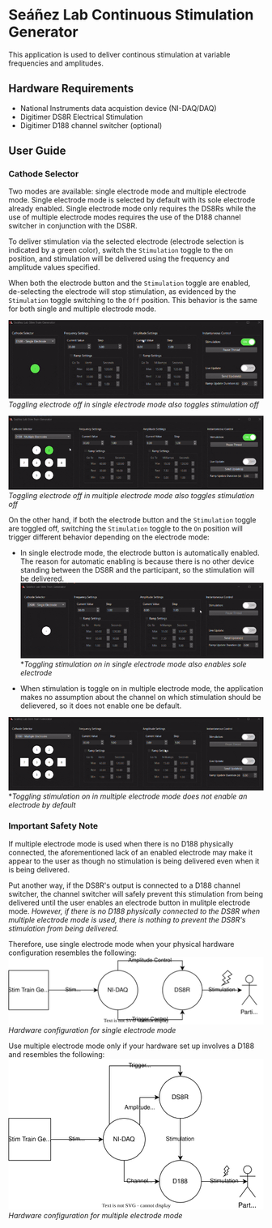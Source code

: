 # Seáñez Lab Continuous Stimulation Generator
This application is used to deliver continous stimulation at variable frequencies and amplitudes.

## Hardware Requirements
- National Instruments data acquistion device (NI-DAQ/DAQ)
- Digitimer DS8R Electrical Stimulation
- Digitimer D188 channel switcher (optional)

## User Guide
### Cathode Selector
Two modes are available: single electrode mode and multiple electrode mode. Single electrode mode is selected by default with its sole electrode already enabled. Single electrode mode only requires the DS8Rs while the use of multiple electrode modes requires the use of the D188 channel switcher in conjunction with the DS8R.

To deliver stimulation via the selected electrode (electrode selection is indicated by a green color), switch the `Stimulation` toggle to the on position, and stimulation will be delivered using the frequency and amplitude values specified.

When both the electrode button and the `Stimulation` toggle are enabled, de-selecting the electrode will stop stimulation, as evidenced by the `Stimulation` toggle switching to the `Off` position. This behavior is the same for both single and multiple electrode mode.

![Single electrode toggled off](assets/single_electrode_off.gif)
*Toggling electrode off in single electrode mode also toggles stimulation off*

![Multiple electrode off](assets/multiple_electrode_off.gif)
*Toggling electrode off in multiple electrode mode also toggles stimulation off*

On the other hand, if both the electrode button and the `Stimulation` toggle are toggled off, switching the `Stimulation` toggle to the `On` position will trigger different behavior depending on the electrode mode:
- In single electrode mode, the electrode button is automatically enabled. The reason for automatic enabling is because there is no other device standing between the DS8R and the participant, so the stimulation will be delivered.  
![Single electrode toggled on](assets/single_electrode_on.gif)
**Toggling stimulation on in single electrode mode also enables sole electrode*

- When stimulation is toggle on in multiple electrode mode, the application makes no assumption about the channel on which stimulation should be delievered, so it does not enable one be default.  

![Multiple electrode not toggled on](assets/multiple_electrode_on.gif)
**Toggling stimulation on in multiple electrode mode does not enable an electrode by default*

### Important Safety Note
If multiple electrode mode is used when there is no D188 physically connected, the aforementioned lack of an enabled electrode may make it appear to the user as though no stimulation is being delivered even when it is being delivered. 

Put another way, if the DS8R's output is connected to a D188 channel switcher, the channel switcher will safely prevent this stimulation from being delivered until the user enables an electrode button in mulitple electrode mode. *However, if there is no D188 physically connected to the DS8R when multiple electrode mode is used, there is nothing to prevent the DS8R's stimulation from being delivered.*

Therefore, use single electrode mode when your physical hardware configuration resembles the following:
![Single Electrode Mode Configuration](assets/single_electrode_configuration.svg)  
*Hardware configuration for single electrode mode*

Use multiple electrode mode only if your hardware set up involves a D188 and resembles the following:
![Multiple Electrode Mode Configuration](assets/multiple_electrode_configuration.svg)  
*Hardware configuration for multiple electrode mode*
